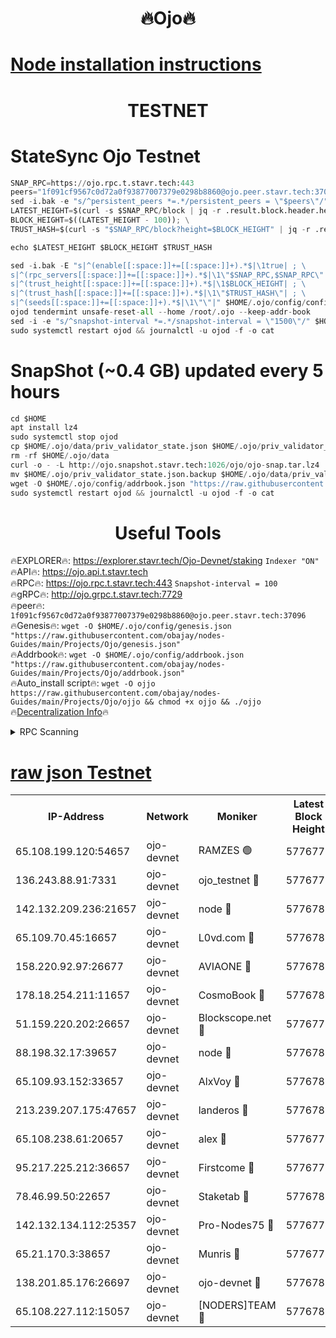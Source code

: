 <h1 align="center"> 🔥Ojo🔥</h1>

[Node installation instructions](https://github.com/obajay/nodes-Guides/tree/main/Projects/Ojo)
=

<h1 align="center"> TESTNET</h1>

# StateSync Ojo Testnet
```python
SNAP_RPC=https://ojo.rpc.t.stavr.tech:443
peers="1f091cf9567c0d72a0f93877007379e0298b8860@ojo.peer.stavr.tech:37096"
sed -i.bak -e "s/^persistent_peers *=.*/persistent_peers = \"$peers\"/" $HOME/.ojo/config/config.toml
LATEST_HEIGHT=$(curl -s $SNAP_RPC/block | jq -r .result.block.header.height); \
BLOCK_HEIGHT=$((LATEST_HEIGHT - 100)); \
TRUST_HASH=$(curl -s "$SNAP_RPC/block?height=$BLOCK_HEIGHT" | jq -r .result.block_id.hash)

echo $LATEST_HEIGHT $BLOCK_HEIGHT $TRUST_HASH

sed -i.bak -E "s|^(enable[[:space:]]+=[[:space:]]+).*$|\1true| ; \
s|^(rpc_servers[[:space:]]+=[[:space:]]+).*$|\1\"$SNAP_RPC,$SNAP_RPC\"| ; \
s|^(trust_height[[:space:]]+=[[:space:]]+).*$|\1$BLOCK_HEIGHT| ; \
s|^(trust_hash[[:space:]]+=[[:space:]]+).*$|\1\"$TRUST_HASH\"| ; \
s|^(seeds[[:space:]]+=[[:space:]]+).*$|\1\"\"|" $HOME/.ojo/config/config.toml
ojod tendermint unsafe-reset-all --home /root/.ojo --keep-addr-book
sed -i -e "s/^snapshot-interval *=.*/snapshot-interval = \"1500\"/" $HOME/.ojo/config/app.toml
sudo systemctl restart ojod && journalctl -u ojod -f -o cat
```
# SnapShot (~0.4 GB) updated every 5 hours
```python
cd $HOME
apt install lz4
sudo systemctl stop ojod
cp $HOME/.ojo/data/priv_validator_state.json $HOME/.ojo/priv_validator_state.json.backup
rm -rf $HOME/.ojo/data
curl -o - -L http://ojo.snapshot.stavr.tech:1026/ojo/ojo-snap.tar.lz4 | lz4 -c -d - | tar -x -C $HOME/.ojo --strip-components 2
mv $HOME/.ojo/priv_validator_state.json.backup $HOME/.ojo/data/priv_validator_state.json
wget -O $HOME/.ojo/config/addrbook.json "https://raw.githubusercontent.com/obajay/nodes-Guides/main/Projects/Ojo/addrbook.json"
sudo systemctl restart ojod && journalctl -u ojod -f -o cat
```
 <h1 align="center"> Useful Tools</h1>

🔥EXPLORER🔥:        https://explorer.stavr.tech/Ojo-Devnet/staking        `Indexer "ON"` \
🔥API🔥:                     https://ojo.api.t.stavr.tech \
🔥RPC🔥:                    https://ojo.rpc.t.stavr.tech:443              `Snapshot-interval = 100` \
🔥gRPC🔥:                  http://ojo.grpc.t.stavr.tech:7729 \
🔥peer🔥:                   `1f091cf9567c0d72a0f93877007379e0298b8860@ojo.peer.stavr.tech:37096` \
🔥Genesis🔥:    ```wget -O $HOME/.ojo/config/genesis.json "https://raw.githubusercontent.com/obajay/nodes-Guides/main/Projects/Ojo/genesis.json"``` \
🔥Addrbook🔥:    ```wget -O $HOME/.ojo/config/addrbook.json "https://raw.githubusercontent.com/obajay/nodes-Guides/main/Projects/Ojo/addrbook.json"``` \
🔥Auto_install script🔥: ```wget -O ojjo https://raw.githubusercontent.com/obajay/nodes-Guides/main/Projects/Ojo/ojjo && chmod +x ojjo && ./ojjo``` \
🔥[Decentralization Info](https://github.com/obajay/StateSync-snapshots/tree/main/Projects/Ojo/Decentralization)🔥



<details>
<summary>RPC Scanning</summary>

<h2 align="center"> We scan nodes in real time every 4 hours. And we provide the final result of RPC endpoints.
We cannot influence the operation of these nodes in any way. </h2>


```python
If Voting Power is higher than 0 --> then the Node is a validator of the network and may be subject to attack and be a potential threat to the chain.
```
```python
We marked such validators with a red symbol
```

</details>

[raw json Testnet](https://rpc-check.ojot.stavr.tech/ojot/rpc-ojot-result.json)
=


<table><tr><th>IP-Address</th><th>Network</th><th>Moniker</th><th>Latest Block Height</th><th>Earliest Block Height</th><th>Catching Up</th><th>Tx Index</th><th>Voting Power</th><th>Scan Time</th></tr><tr><td>65.108.199.120:54657</td><td>ojo-devnet</td><td>RAMZES 🟢</td><td>5776778</td><td>306156</td><td>False</td><td>on</td><td>0</td><td>2024-03-07T22:45:26.157549205UTC</td></tr><tr><td>136.243.88.91:7331</td><td>ojo-devnet</td><td>ojo_testnet 🔴</td><td>5776779</td><td>308845</td><td>False</td><td>on</td><td>1000</td><td>2024-03-07T22:45:33.621727481UTC</td></tr><tr><td>142.132.209.236:21657</td><td>ojo-devnet</td><td>node 🔴</td><td>5776781</td><td>350001</td><td>False</td><td>on</td><td>1999</td><td>2024-03-07T22:45:44.831087599UTC</td></tr><tr><td>65.109.70.45:16657</td><td>ojo-devnet</td><td>L0vd.com 🔴</td><td>5776783</td><td>695918</td><td>False</td><td>off</td><td>998</td><td>2024-03-07T22:45:52.326533624UTC</td></tr><tr><td>158.220.92.97:26677</td><td>ojo-devnet</td><td>AVIAONE 🔴</td><td>5776781</td><td>2754001</td><td>False</td><td>on</td><td>19926</td><td>2024-03-07T22:45:42.062962178UTC</td></tr><tr><td>178.18.254.211:11657</td><td>ojo-devnet</td><td>CosmoBook 🔴</td><td>5776782</td><td>4392001</td><td>False</td><td>off</td><td>1047</td><td>2024-03-07T22:45:47.129074371UTC</td></tr><tr><td>51.159.220.202:26657</td><td>ojo-devnet</td><td>Blockscope.net 🔴</td><td>5776778</td><td>4425001</td><td>False</td><td>on</td><td>2039</td><td>2024-03-07T22:45:25.520450439UTC</td></tr><tr><td>88.198.32.17:39657</td><td>ojo-devnet</td><td>node 🔴</td><td>5776782</td><td>4710001</td><td>False</td><td>on</td><td>104165</td><td>2024-03-07T22:45:47.349729829UTC</td></tr><tr><td>65.109.93.152:33657</td><td>ojo-devnet</td><td>AlxVoy 🔴</td><td>5776781</td><td>4943001</td><td>False</td><td>on</td><td>4491415</td><td>2024-03-07T22:45:44.622906690UTC</td></tr><tr><td>213.239.207.175:47657</td><td>ojo-devnet</td><td>landeros 🔴</td><td>5776781</td><td>4967924</td><td>False</td><td>off</td><td>11083</td><td>2024-03-07T22:45:42.276669406UTC</td></tr><tr><td>65.108.238.61:20657</td><td>ojo-devnet</td><td>alex 🔴</td><td>5776778</td><td>5131001</td><td>False</td><td>on</td><td>11359</td><td>2024-03-07T22:45:25.837029925UTC</td></tr><tr><td>95.217.225.212:36657</td><td>ojo-devnet</td><td>Firstcome 🔴</td><td>5776779</td><td>5251946</td><td>False</td><td>on</td><td>13566</td><td>2024-03-07T22:45:31.371307379UTC</td></tr><tr><td>78.46.99.50:22657</td><td>ojo-devnet</td><td>Staketab 🔴</td><td>5776783</td><td>5668501</td><td>False</td><td>on</td><td>1276</td><td>2024-03-07T22:45:52.537137089UTC</td></tr><tr><td>142.132.134.112:25357</td><td>ojo-devnet</td><td>Pro-Nodes75 🔴</td><td>5776779</td><td>5676778</td><td>False</td><td>on</td><td>24651</td><td>2024-03-07T22:45:28.726476234UTC</td></tr><tr><td>65.21.170.3:38657</td><td>ojo-devnet</td><td>Munris 🔴</td><td>5776779</td><td>5676779</td><td>False</td><td>off</td><td>20123</td><td>2024-03-07T22:45:31.085028607UTC</td></tr><tr><td>138.201.85.176:26697</td><td>ojo-devnet</td><td>ojo-devnet 🔴</td><td>5776783</td><td>5676783</td><td>False</td><td>on</td><td>1000024000</td><td>2024-03-07T22:45:52.002435181UTC</td></tr><tr><td>65.108.227.112:15057</td><td>ojo-devnet</td><td>[NODERS]TEAM 🔴</td><td>5776783</td><td>5758001</td><td>False</td><td>off</td><td>9999</td><td>2024-03-07T22:45:51.747058449UTC</td></tr></table>

